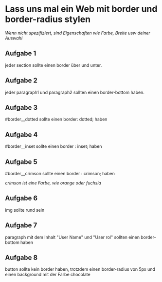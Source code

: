 # Lass uns mal ein Web mit border und border-radius stylen

*Wenn nicht spezifiziert, sind Eigenschaften wie Farbe, Breite usw deiner Auswahl*

## Aufgabe 1

jeder section sollte einen border über und unter.

## Aufgabe 2

jeder paragraph1 und paragraph2 sollten einen border-bottom haben. 

## Aufgabe 3

#border__dotted sollte einen border: dotted; haben

## Aufgabe 4

#border__inset sollte einen border : inset; haben

## Aufgabe 5 

#border__crimson sollte einen border : crimson; haben 

*crimson ist eine Farbe, wie orange oder fuchsia*

## Aufgabe 6

img sollte rund sein

## Aufgabe 7

paragraph mit dem Inhalt "User Name" und "User rol" sollten einen border-bottom haben

## Aufgabe 8

button sollte kein border haben, trotzdem einen border-radius von 5px und einen background mit der Farbe chocolate
